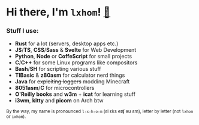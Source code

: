 # Hi there, I'm `lxhom`! [👋](https://github.com/lxhom/lxhom/?do_NOT_look_inside_the_folder)

### Stuff I use:
- **Rust** for a lot (servers, desktop apps etc.)
- **JS**/**TS**, **CSS**/**Sass** & **Svelte** for Web Development
- **Python**, **Node** or **CoffeScript** for small projects
- **C**/**C++** for some Linux programs like compositors
- **Bash**/**SH** for scripting various stuff
- **TIBasic** & **z80asm** for calculator nerd things
- **Java** for ~~exploiting loggers~~ modding Minecraft
- **8051asm**/**C** for microcontrollers
- **O'Reilly books** and **w3m** + **icat** for learning stuff
- **i3wm**, **kitty** and **picom** on Arch btw 
 
<sub>By the way, my name is pronounced `l-x-h-o-m` (ɛl ɛks eɪʧ əʊ ɛm), letter by letter (not `lxhom` or `ixhom`).</sub>
